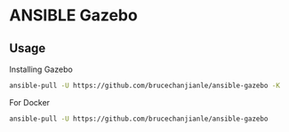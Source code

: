 # ANSIBLE Gazebo

## Usage
Installing Gazebo
```bash
ansible-pull -U https://github.com/brucechanjianle/ansible-gazebo -K
```

For Docker
```bash
ansible-pull -U https://github.com/brucechanjianle/ansible-gazebo
```
